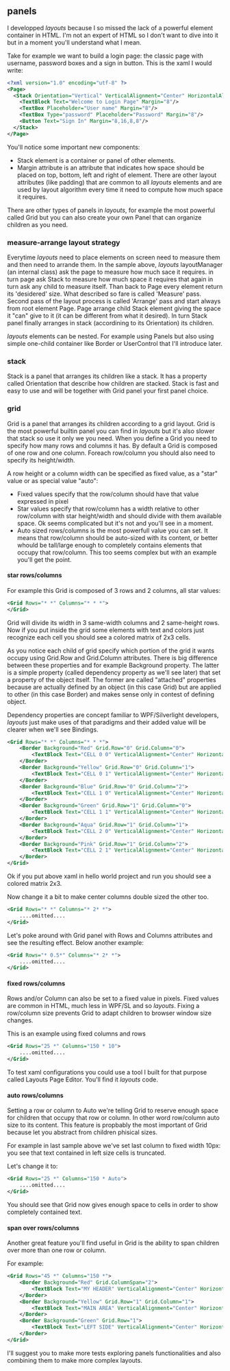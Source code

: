 ## panels

I developped *layouts* because I so missed the lack of a powerful element container in HTML. I'm not an expert of HTML so I don't want to dive into it but in a moment you'll understand what I mean.

Take for example we want to build a login page: the classic page with username, password boxes and a sign in button.
This is the xaml I would write:
```xml
<?xml version="1.0" encoding="utf-8" ?>
<Page>
  <Stack Orientation="Vertical" VerticalAlignment="Center" HorizontalAlignment="Center">
    <TextBlock Text="Welcome to Login Page" Margin="8"/>
    <TextBox Placeholder="User name" Margin="8"/>
    <TextBox Type="password" Placeholder="Password" Margin="8"/>
    <Button Text="Sign In" Margin="8,16,8,8"/>
  </Stack>
</Page>
```
You'll notice some important new components:
* Stack element is a container or panel of other elements. 
* Margin attribute is an attribute that indicates how space should be placed on top, bottom, left and right of element. There are other layout attributes (like padding) that are common to all *layouts* elements and are used by layout algorithm every time it need to compute how much space it requires.

There are other types of panels in *layouts*, for example the most powerful called Grid but you can also create your own Panel that can organize children as you need.

### measure-arrange layout strategy
Everytime *layouts* need to place elements on screen need to measure them and then need to arrande them. In the sample above, *layouts* layoutManager (an internal class) ask the page to measure how much sace it requires. in turn page ask Stack to measure how much space it requires that again in turn ask any child to measure itself. Than back to Page every element return its 'desidered' size. What described so fare is called 'Measure' pass. Second pass of the layout process is called 'Arrange' pass and start always from root element Page. Page arrange child Stack element giving the space it "can" give to it (it can be different from what it desired). In turn Stack panel finally arranges in stack (accordining to its Orientation) its children.

*layouts* elements can be nested. For example using Panels but also using simple one-child container like Border or UserControl that I'll introduce later.

### stack
Stack is a panel that arranges its children like a stack. It has a property called Orientation that describe how children are stacked. Stack is fast and easy to use and will be together with Grid panel your first panel choice.

### grid
Grid is a panel that arranges its children according to a grid layout. Grid is the most powerful builtin panel you can find in *layouts* but it's also slower that stack so use it only we you need. When you define a Grid you need to specify how many rows and columns it has. By default a Grid is composed of one row and one column. Foreach row/column you should also need to specify its height/width.

A row height or a column width can be specified as fixed value, as a "star" value or as special value "auto":

- Fixed values specify that the row/column should have that value expressed in pixel
- Star values specify that row/column has a width relative to other row/column with star height/width and should divide with them available space. Ok seems complicated but it's not and you'll see in a moment.
- Auto sized rows/columns is the most powerfull value you can set. It means that row/column should be auto-sized with its content, or better whould be tall/large enough to completely contains elements that occupy that row/column. This too seems complex but with an example you'll get the point.

#### star rows/columns
For example this Grid is composed of 3 rows and 2 columns, all star values:
```xml
<Grid Rows="* *" Columns="* * *">
</Grid>
```
Grid will divide its width in 3 same-width columns and 2 same-height rows. Now if you put inside the grid some elements with text and colors just recognize each cell you should see a colored matrix of 2x3 cells. 

As you notice each child of grid specify which portion of the grid it wants occupy using Grid.Row and Grid.Column attributes. There is big difference between these properties and for example Background property. The latter is a simple property (called dependency property as we'll see later) that set a property of the object itself. The former are called "attached" properties because are actually defined by an object (in this case Grid) but are applied to other (in this case Border) and makes sense only in contest of defining object.

Dependency properties are concept familiar to WPF/Silverlight developers, *layouts* just make uses of that paradigms and their added value will be clearer when we'll see Bindings.
```xml
<Grid Rows="* *" Columns="* * *">
    <Border Background="Red" Grid.Row="0" Grid.Column="0">
        <TextBlock Text="CELL 0 0" VerticalAlignment="Center" HorizontalAlignment="Center"/>
    </Border>
    <Border Background="Yellow" Grid.Row="0" Grid.Column="1">
        <TextBlock Text="CELL 0 1" VerticalAlignment="Center" HorizontalAlignment="Center"/>
    </Border>
    <Border Background="Blue" Grid.Row="0" Grid.Column="2">
        <TextBlock Text="CELL 1 0" VerticalAlignment="Center" HorizontalAlignment="Center"/>
    </Border>
    <Border Background="Green" Grid.Row="1" Grid.Column="0">
        <TextBlock Text="CELL 1 1" VerticalAlignment="Center" HorizontalAlignment="Center"/>
    </Border>
    <Border Background="Aqua" Grid.Row="1" Grid.Column="1">
        <TextBlock Text="CELL 2 0" VerticalAlignment="Center" HorizontalAlignment="Center"/>
    </Border>
    <Border Background="Pink" Grid.Row="1" Grid.Column="2">
        <TextBlock Text="CELL 2 1" VerticalAlignment="Center" HorizontalAlignment="Center"/>
    </Border>
</Grid>
```
Ok if you put above xaml in hello world project and run you should see a colored matrix 2x3.

Now change it a bit to make center columns double sized the other too.
```xml
<Grid Rows="* *" Columns="* 2* *">
    ....omitted....
</Grid>
```
Let's poke around with Grid panel with Rows and Columns attributes and see the resulting effect. Below another example:
```xml
<Grid Rows="* 0.5*" Columns="* 2* *">
    ....omitted....
</Grid>
```

#### fixed rows/columns
Rows and/or Column can also be set to a fixed value in pixels. Fixed values are common in HTML, much less in WPF/SL and so *layouts*. Fixing a row/column size prevents Grid to adapt children to browser window size changes.

This is an example using fixed columns and rows
```xml
<Grid Rows="25 *" Columns="150 * 10">
    ....omitted....
</Grid>
```
To test xaml configurations you could use a tool I built for that purpose called Layouts Page Editor. You'll find it *layouts* code. 

#### auto rows/columns
Setting a row or column to Auto we're telling Grid to reserve enough space for children that occupy that row or column. In other word row/column auto size to its content. This feature is propbably the most important of Grid because let you abstract from children phisical sizes.

For example in last sample above we've set last column to fixed width 10px: you see that text contained in left size cells is truncated.

Let's change it to:
```xml
<Grid Rows="25 *" Columns="150 * Auto">
    ....omitted....
</Grid>
```
You should see that Grid now gives enough space to cells in order to show completely contained text.

#### span over rows/columns
Another great feature you'll find useful in Grid is the ability to span children over more than one row or column.

For example:
```xml
<Grid Rows="45 *" Columns="150 *">
    <Border Background="Red" Grid.ColumnSpan="2">
        <TextBlock Text="MY HEADER" VerticalAlignment="Center" HorizontalAlignment="Center"/>
    </Border>
    <Border Background="Yellow" Grid.Row="1" Grid.Column="1">
        <TextBlock Text="MAIN AREA" VerticalAlignment="Center" HorizontalAlignment="Center"/>
    </Border>
    <Border Background="Green" Grid.Row="1">
        <TextBlock Text="LEFT SIDE" VerticalAlignment="Center" HorizontalAlignment="Center"/>
    </Border>
</Grid>
```

I'll suggest you to make more tests exploring panels functionalities and also combining them to make more complex layouts.


